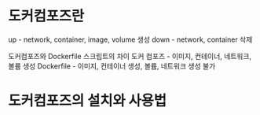 # 도커컴포즈란
  up - network, container, image, volume 생성
  down - network, container 삭제

도커컴포즈와 Dockerfile 스크립트의 차이
  도커 컴포즈 - 이미지, 컨테이너, 네트워크, 볼륨 생성
  Dockerfile - 이미지, 컨테이너 생성, 볼륨, 네트워크 생성 불가 

# 도커컴포즈의 설치와 사용법
  
